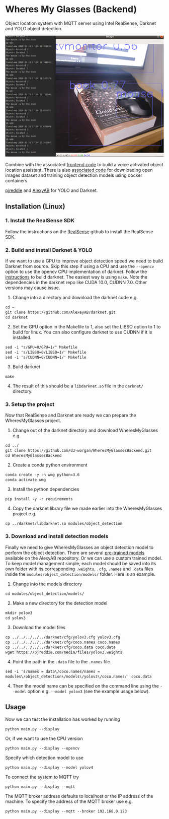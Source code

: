 # Wheres My Glasses (Backend)
Object location system with MQTT server using Intel RealSense, Darknet and YOLO object detection. 

![location demo](location_demo.png)  

Combine with the associated 
[frontend code](https://github.com/d3-worgan/WheresMyGlassesFrontend) to build a voice activated object location assistant. There 
is also [associated code](https://github.com/d3-worgan/darknet-docker) 
for downloading open images dataset and training object detection models using docker containers.

[pjreddie](https://github.com/pjreddie/darknet) and [AlexyAB](https://github.com/AlexeyAB/darknet) for 
YOLO and Darknet.


## Installation (Linux)
### 1. Install the RealSense SDK
Follow the instructions on the [RealSense](https://github.com/IntelRealSense/librealsense/blob/master/doc/distribution_linux.md) 
github to install the RealSense SDK.

### 2. Build and install Darknet & YOLO
If we want to use a GPU to improve object detection speed we need to build Darknet from source. 
Skip this step if using a CPU and use the ```--opencv``` option to use the opencv CPU implementation of darknet. 
Follow the [instructions](https://github.com/AlexeyAB/darknet#how-to-compile-on-linux-using-make) to build darknet. The easiest way 
is using ```make```. Note the dependencies in the darknet repo like CUDA 10.0, CUDNN 7.0. Other versions may cause issue.

1. Change into a directory and download the darknet code e.g.
```
cd ~
git clone https://github.com/AlexeyAB/darknet.git
cd darknet
```
2. Set the GPU option in the Makefile to 1, also set the LIBSO option to 1 to build for linux. You can also configure 
darknet to use CUDNN if it is installed.
```
sed -i "s/GPU=0/GPU=1/" Makefile
sed -i 's/LIBSO=0/LIBSO=1/' Makefile
sed -i 's/CUDNN=0/CUDNN=1/' Makefile
```
3. Build darknet
```
make
```
4. The result of this should be a ```libdarknet.so``` file in the ```darknet/``` directory.

### 3. Setup the project
Now that RealSense and Darknet are ready we can prepare the WheresMyGlasses project.
1. Change out of the darknet directory and download WheresMyGlasses e.g.
```
cd ../
git clone https://github.com/d3-worgan/WheresMyGlassesBackend.git
cd WheresMyGlassesBackend
```
2. Create a conda python environment
```
conda create -y -n wmg python=3.6 
conda activate wmg
```
3. Install the python dependencies
```
pip install -y -r requirements
```
4. Copy the darknet library file we made earlier into the WheresMyGlasses project e.g.
```
cp ../darknet/libdarknet.so modules/object_detection
```
### 3. Download and install detection models
Finally we need to give WheresMyGlasses an object detection model to perform the object detection. There are several 
[pre-trained models](https://github.com/AlexeyAB/darknet#pre-trained-models) available on the AlexyAB repository. Or we 
can use a custom trained model. To keep model management simple, each model should be saved into its own folder with its 
corresponding ```.weights```, ```.cfg```, ```.names``` and ```.data``` files inside the ```modules/object_detection/models/``` 
folder. Here is an example.
1. Change into the models directory
```
cd modules/object_detection/models/
```
2. Make a new directory for the detection model
```
mkdir yolov3
cd yolov3
```
3. Download the model files
```
cp ../../../../../darknet/cfg/yolov3.cfg yolov3.cfg
cp ../../../../../darknet/cfg/coco.names coco.names
cp ../../../../../darknet/cfg/coco.data coco.data
wget https://pjreddie.com/media/files/yolov3.weights
```
4. Point the path in the ```.data``` file to the ```.names``` file
```
sed -i 's/names = data\/coco.names/names = modules\/object_detection\/models\/yolov3\/coco.names/' coco.data
```
4. Then the model name can be specified on the command line using the ```--model``` option e.g. ```--model yolov3``` 
(see the example usage below). 

## Usage
Now we can test the installation has worked by running
```
python main.py --display
```
Or, if we want to use the CPU version 
```
python main.py --display --opencv
```
Specify which detection model to use
```
python main.py --display --model yolov4
```
To connect the system to MQTT try
```
python main.py --display --mqtt
```
The MQTT broker address defaults to localhost or the IP address of the machine. 
To specify the address of the MQTT broker use e.g.
```
python main.py --display --mqtt --broker 192.168.0.123
```
